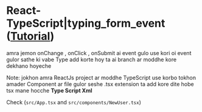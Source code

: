 # React-TypeScript|typing_form_event ([Tutorial](https://www.youtube.com/watch?v=y7YpePrc1hI&list=PLgH5QX0i9K3rGtitufynBKMy5gAFpa1y8&index=99))

amra jemon onChange , onClick , onSubmit ai event gulo use kori oi event gulor sathe ki vabe Type add  korte hoy ta ai branch ar moddhe kore dekhano hoyeche
 
Note: jokhon amra ReactJs project ar moddhe TypeScript use korbo tokhon amader Component ar file gulor seshe .tsx extension ta add kore dite hobe tsx mane hocche **Type Script Xml** 

Check (```src/App.tsx``` and ```src/components/NewUser.tsx```)

 
